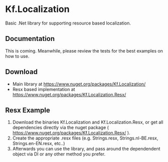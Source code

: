 # Kf.Localization
Basic .Net library for supporting resource based localization.

## Documentation ##
This is coming. Meanwhile, please review the tests for the best examples on how to use.

## Download ##
- Main library at https://www.nuget.org/packages/Kf.Localization/
- Resx based implementation at https://www.nuget.org/packages/Kf.Localization.Resx/

## Resx Example ##
1. Download the binaries Kf.Localization and Kf.Localization.Resx, or get all dependencies directly via the nuget package ( https://www.nuget.org/packages/Kf.Localization.Resx/ ).
2. Create the appropriate .resx files (e.g. Strings.resx, Strings.nl-BE.resx, Strings.en-EN.resx, etc..)
3. Afterwards you can use the library, and pass around the dependendent object via DI or any other method you prefer.
